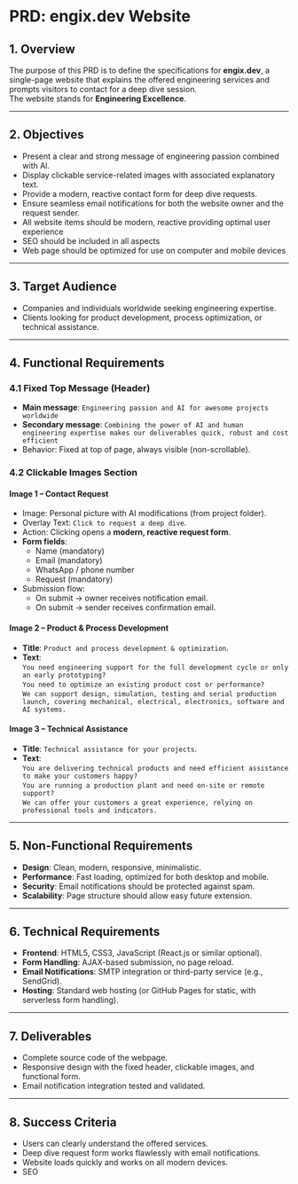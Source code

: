 # PRD: engix.dev Website

## 1. Overview
The purpose of this PRD is to define the specifications for **engix.dev**, a single-page website that explains the offered engineering services and prompts visitors to contact for a deep dive session.  
The website stands for **Engineering Excellence**.

---

## 2. Objectives
- Present a clear and strong message of engineering passion combined with AI.  
- Display clickable service-related images with associated explanatory text.  
- Provide a modern, reactive contact form for deep dive requests.  
- Ensure seamless email notifications for both the website owner and the request sender.
- All website items should be modern, reactive providing optimal user experience
- SEO should be included in all aspects
- Web page should be optimized for use on computer and mobile devices

---

## 3. Target Audience
- Companies and individuals worldwide seeking engineering expertise.  
- Clients looking for product development, process optimization, or technical assistance.  

---

## 4. Functional Requirements

### 4.1 Fixed Top Message (Header)
- **Main message**: `Engineering passion and AI for awesome projects worldwide`  
- **Secondary message**: `Combining the power of AI and human engineering expertise makes our deliverables quick, robust and cost efficient`  
- Behavior: Fixed at top of page, always visible (non-scrollable).

### 4.2 Clickable Images Section

#### Image 1 – Contact Request
- Image: Personal picture with AI modifications (from project folder).  
- Overlay Text: `Click to request a deep dive`.  
- Action: Clicking opens a **modern, reactive request form**.  
- **Form fields**:  
  - Name (mandatory)  
  - Email (mandatory)  
  - WhatsApp / phone number  
  - Request (mandatory)  
- Submission flow:  
  - On submit → owner receives notification email.  
  - On submit → sender receives confirmation email.  

#### Image 2 – Product & Process Development
- **Title**: `Product and process development & optimization`.  
- **Text**:  
  `You need engineering support for the full development cycle or only an early prototyping?`  
  `You need to optimize an existing product cost or performance?`  
  `We can support design, simulation, testing and serial production launch, covering mechanical, electrical, electronics, software and AI systems.`  

#### Image 3 – Technical Assistance
- **Title**: `Technical assistance for your projects`.  
- **Text**:  
  `You are delivering technical products and need efficient assistance to make your customers happy?`  
  `You are running a production plant and need on-site or remote support?`  
  `We can offer your customers a great experience, relying on professional tools and indicators.`  

---

## 5. Non-Functional Requirements
- **Design**: Clean, modern, responsive, minimalistic.  
- **Performance**: Fast loading, optimized for both desktop and mobile.  
- **Security**: Email notifications should be protected against spam.  
- **Scalability**: Page structure should allow easy future extension.  

---

## 6. Technical Requirements
- **Frontend**: HTML5, CSS3, JavaScript (React.js or similar optional).  
- **Form Handling**: AJAX-based submission, no page reload.  
- **Email Notifications**: SMTP integration or third-party service (e.g., SendGrid).  
- **Hosting**: Standard web hosting (or GitHub Pages for static, with serverless form handling).  

---

## 7. Deliverables
- Complete source code of the webpage.  
- Responsive design with the fixed header, clickable images, and functional form.  
- Email notification integration tested and validated.  

---

## 8. Success Criteria
- Users can clearly understand the offered services.  
- Deep dive request form works flawlessly with email notifications.  
- Website loads quickly and works on all modern devices.  
- SEO
